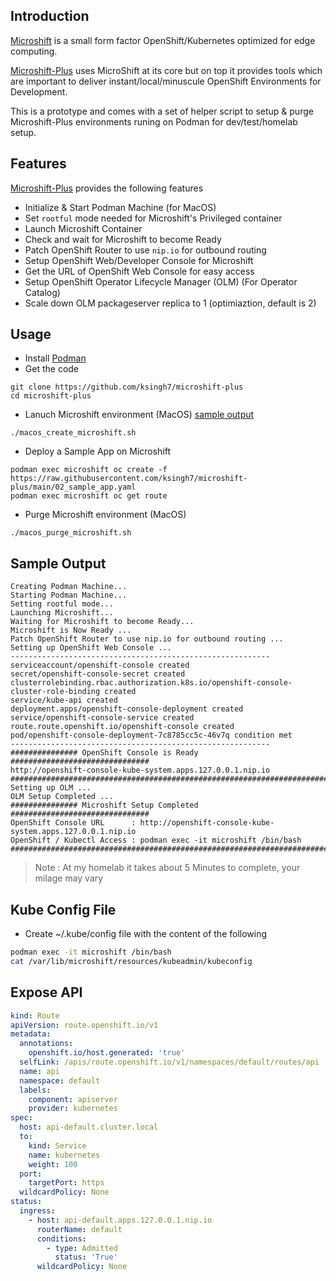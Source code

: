 ## Introduction

[Microshift](https://github.com/redhat-et/microshift) is a small form factor OpenShift/Kubernetes optimized for edge computing. 

[Microshift-Plus](https://github.com/ksingh7/microshift-plus) uses MicroShift at its core but on top it provides tools which are important to deliver instant/local/minuscule OpenShift Environments for Development. 

This is a prototype and comes with a set of helper script to setup & purge Microshift-Plus environments runing on Podman for dev/test/homelab setup.

## Features
[Microshift-Plus](https://github.com/ksingh7/microshift-plus) provides the following features
- Initialize & Start Podman Machine (for MacOS)
- Set `rootful` mode needed for Microshift's Privileged container
- Launch Microshift Container
- Check and wait for Microshift to become Ready
- Patch OpenShift Router to use `nip.io` for outbound routing
- Setup OpenShift Web/Developer Console for Microshift
- Get the URL of OpenShift Web Console for easy access
- Setup OpenShift Operator Lifecycle Manager (OLM) (For Operator Catalog)
- Scale down OLM packageserver replica to 1 (optimiaztion, default is 2)

## Usage
- Install [Podman](https://podman.io/getting-started/installation)
- Get the code
```
git clone https://github.com/ksingh7/microshift-plus
cd microshift-plus
```
- Lanuch Microshift environment (MacOS) [sample output](https://github.com/ksingh7/microshift-plus#sample-output)
```
./macos_create_microshift.sh
```
- Deploy a Sample App on Microshift
```
podman exec microshift oc create -f https://raw.githubusercontent.com/ksingh7/microshift-plus/main/02_sample_app.yaml
podman exec microshift oc get route
```
- Purge Microshift environment (MacOS)
```
./macos_purge_microshift.sh
```

## Sample Output
```
Creating Podman Machine...
Starting Podman Machine...
Setting rootful mode...
Launching Microshift...
Waiting for Microshift to become Ready...
Microshift is Now Ready ...
Patch OpenShift Router to use nip.io for outbound routing ...
Setting up OpenShift Web Console ...
----------------------------------------------------------
serviceaccount/openshift-console created
secret/openshift-console-secret created
clusterrolebinding.rbac.authorization.k8s.io/openshift-console-cluster-role-binding created
service/kube-api created
deployment.apps/openshift-console-deployment created
service/openshift-console-service created
route.route.openshift.io/openshift-console created
pod/openshift-console-deployment-7c8785cc5c-46v7q condition met
----------------------------------------------------------
############### OpenShift Console is Ready ###############################
http://openshift-console-kube-system.apps.127.0.0.1.nip.io
##########################################################################
Setting up OLM ...
OLM Setup Completed ...
############### Microshift Setup Completed ###############################
OpenShift Console URL      : http://openshift-console-kube-system.apps.127.0.0.1.nip.io
OpenShift / Kubectl Access : podman exec -it microshift /bin/bash
##########################################################################
```
> Note : At my homelab it takes about 5 Minutes to complete, your milage may vary

## Kube Config File
* Create ~/.kube/config file with the content of the following
```bash
podman exec -it microshift /bin/bash
cat /var/lib/microshift/resources/kubeadmin/kubeconfig
```

## Expose API
```yaml
kind: Route
apiVersion: route.openshift.io/v1
metadata:
  annotations:
    openshift.io/host.generated: 'true'
  selfLink: /apis/route.openshift.io/v1/namespaces/default/routes/api
  name: api
  namespace: default
  labels:
    component: apiserver
    provider: kubernetes
spec:
  host: api-default.cluster.local
  to:
    kind: Service
    name: kubernetes
    weight: 100
  port:
    targetPort: https
  wildcardPolicy: None
status:
  ingress:
    - host: api-default.apps.127.0.0.1.nip.io
      routerName: default
      conditions:
        - type: Admitted
          status: 'True'
      wildcardPolicy: None

```
